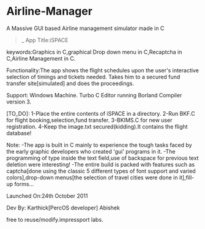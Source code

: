 Airline-Manager
===============
A Massive GUI based Airline management simulator made in C

>_
App Title:iSPACE

keywords:Graphics in C,graphical Drop down menu in C,Recaptcha in C,Airline Management in C.

Functionality:The app shows the flight schedules upon the user's interactive selection of timings and tickets needed.
Takes him to a secured fund transfer site[simulated] and does the proceedings.

Support: 
Windows Machine.
Turbo C Editor running Borland Compiler version 3.

[TO_DO]:
1-Place the entire contents of iSPACE in a directory.
2-Run BKF.C for flight booking,selection,fund transfer.
3-BKIMS.C  for new user registration.
4-Keep the image.txt secured(kidding).It contains the flight database!

Note:
-The app is built in C mainly to experience the tough tasks faced by the early graphic developers
who created 'gui' programs in it.
-The programming of type inside the text field,use of backspace for previous text deletion were interesting!
-The entire build is packed with features such as captcha[done using the
classic 5 different types of font support and varied colors],drop-down menus[the selection of travel cities were done in it],fill-up forms...


Launched On:24th October 2011

Dev By:
Karthick[PercOS developer]
Abishek




free to reuse/modify.impressport labs.
